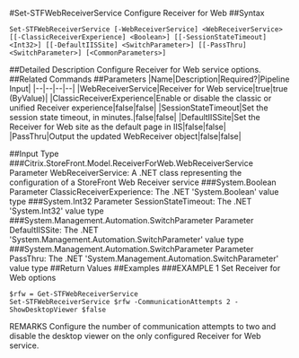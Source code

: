 #Set-STFWebReceiverService
Configure Receiver for Web
##Syntax
```Set-STFWebReceiverService [-WebReceiverService] <WebReceiverService> [[-ClassicReceiverExperience] <Boolean>] [[-SessionStateTimeout] <Int32>] [[-DefaultIISSite] <SwitchParameter>] [[-PassThru] <SwitchParameter>] [<CommonParameters>]
```
##Detailed Description
Configure Receiver for Web service options.
##Related Commands
##Parameters
|Name|Description|Required?|Pipeline Input||--|--|--|--||WebReceiverService|Receiver for Web service|true|true (ByValue)||ClassicReceiverExperience|Enable or disable the classic or unified Receiver experience|false|false||SessionStateTimeout|Set the session state timeout, in minutes.|false|false||DefaultIISSite|Set the Receiver for Web site as the default page in IIS|false|false||PassThru|Output the updated WebReceiver object|false|false|##Input Type
###Citrix.StoreFront.Model.ReceiverForWeb.WebReceiverService
Parameter WebReceiverService: A .NET class representing the configuration of a StoreFront Web Receiver service
###System.Boolean
Parameter ClassicReceiverExperience: The .NET 'System.Boolean' value type
###System.Int32
Parameter SessionStateTimeout: The .NET 'System.Int32' value type
###System.Management.Automation.SwitchParameter
Parameter DefaultIISSite: The .NET 'System.Management.Automation.SwitchParameter' value type
###System.Management.Automation.SwitchParameter
Parameter PassThru: The .NET 'System.Management.Automation.SwitchParameter' value type
##Return Values
##Examples
###EXAMPLE 1 Set Receiver for Web options
```$rfw = Get-STFWebReceiverService
Set-STFWebReceiverService $rfw -CommunicationAttempts 2 -ShowDesktopViewer $false
```
REMARKS
Configure the number of communication attempts to two and disable the desktop viewer on the only configured Receiver
for Web service.
